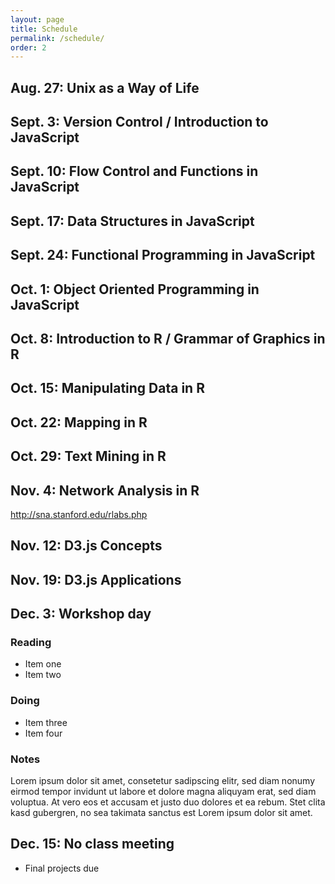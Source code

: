 ```yaml
---
layout: page
title: Schedule
permalink: /schedule/
order: 2
---
```


## Aug. 27: Unix as a Way of Life

## Sept. 3: Version Control / Introduction to JavaScript

## Sept. 10: Flow Control and Functions in JavaScript

## Sept. 17: Data Structures in JavaScript

## Sept. 24: Functional Programming in JavaScript

## Oct. 1: Object Oriented Programming in JavaScript

## Oct. 8: Introduction to R / Grammar of Graphics in R

## Oct. 15: Manipulating Data in R

## Oct. 22: Mapping in R

## Oct. 29: Text Mining in R

## Nov. 4: Network Analysis in R

http://sna.stanford.edu/rlabs.php

## Nov. 12: D3.js Concepts

## Nov. 19: D3.js Applications

## Dec. 3: Workshop day

### Reading

- Item one
- Item two

### Doing

- Item three
- Item four

### Notes

Lorem ipsum dolor sit amet, consetetur sadipscing elitr, sed diam nonumy eirmod
tempor invidunt ut labore et dolore magna aliquyam erat, sed diam voluptua. At
vero eos et accusam et justo duo dolores et ea rebum. Stet clita kasd gubergren,
no sea takimata sanctus est Lorem ipsum dolor sit amet.

## Dec. 15: No class meeting

- Final projects due

<!--
Week 1

:   Unix

:   Read Mike Gancarz, *Linux and the Unix Philosophy*.

:   Read Jerry D. Peek, *Learning the Unix Operating System*, chs. 1,
    3--5.

:   Experiment with your terminal, Bash, and Unix conventions.

Week 2

:   Git and GitHub

:   Try [GitHub's online, interactive tutorial][] for Git. (This is
    probably the most fun way to learn the basics of Git.)

:   Read the [documentation for GitHub][] and [their tutorials][]

:   Use Scott Chacon, *[Pro Git][]*, especially chs. 1--3, 5, for
    reference.

:   Read William J. Turkel and Adam Crymble, "[What to Do If You Get
    Stuck][]," *The Programming Historian 2*.

:   Experiment with Git and GitHub.

Week 3
:   Data visualization in R

:   Watch [Google Developers' introduction to R][].

:   Read Winston Chang, *R Graphics Cookbook*, appendix A, chs. 1-4.

:   Browse [ggplot2 documentation][].

:   Experiment with ggplot2 in R Studio.

Week 4
:   Mapping in R

:   Read James Cheshire, "[Introduction to Spatial Data and ggplot2][],"
    Spatial.ly, Dec. 9, 2013.

:   Read David Kahle and Hadley Wickham, "[ggmap: Spatial Visualization
    with ggplot2][]," *The R Journal* 5, no. 1 (June 2013): 144--61.

:   Browse documentation for [RGDAL][].

:   Experiment with spatial data and shapefiles with ggplot2/ggmap.

Week 5
:   Data cleaning and tidying in R

:   Read Hadley Wickham, "[Tidy Data][]," *Journal of Statistical
    Software* (forthcoming).

:   Read Hadley Wickham, "[Reshaping Data in R][]," *Statistical
    Computing and Graphics* 16, no. 2 (Dec. 2005): 5--8.

:   Read Hadley Wickham, "[The Split-Combine-Apply Strategy for Data
    Analysis][]," *Journal of Statistical Software* 40, no. 1 (Apr.
    2011): 1--29.

:   Watch Hadley Wickham, "[Tidy Data and Tidy Tools][]," NYC Open
    Statistical Computing Meetup, Dec. 2011.

:   Read Seth van Hooland, Ruben Verborgh, and Max De Wilde, "[Cleaning
    Data with OpenRefine][]," *The Programming Historian 2*.

:   Browse documentation for [reshape2][], [dplyr][], [plyr][].

:   Experiment with reshaping, tidying, and cleaning your own data.

Week 6
:   Javascript for web interaction

:   Read Douglass Crockford, *Javascript: The Good Parts*.

:   Browse the beginning tutorials at [jQuery Learning Center][].

:   Experiment with jQuery in your browser.

:   **Due:** Lab notebook in R.

Week 7
:   Interactive web visualizations using D3

:   Read Scott Murray, *[Interactive Data Visualization for the Web][]*.

:   Browse the [D3 documentation][].

:   Experiment with the D3 examples [here][] and [here][1].

Week 8
:   Object oriented programming in Ruby

:   Read David A. Black, *The Well-Grounded Rubyist*, chs. 1--4.

:   **Due:** Web visualization in Javascript.

Week 9
:   Flow control and data structures in Ruby

:   Read David A. Black, *The Well-Grounded Rubyist*, chs. 6--10.

Week 10
:   Using APIs in Ruby

:   Read David A. Black, *The Well-Grounded Rubyist*, ch. 11.

:   Read Jason Heppler, "[Better Web Scraping with Nokogiri][]," Oct.
    12, 2012. You may find Jeri Wieringa, "[Intro to Beautiful Soup][],"
    *The Programming Historian 2*, helpful on the same research
    technique using the equivalent library for Python.

:   Read Adam Crymble, "[Downloading Multiple Records Using Query
    Strings][]"; Ian Milligan, "[Automated Downloading with Wget][]";
    and Kellen Kurschinski, "[Applied Archival Downloading with
    Wget][]," all in *The Programming Historian 2*.

:   Browse documentation for [Nokogiri][], [JSON module][], [REST
    wrapper][].

:   Experiment with Ruby and an API for historical sources.

Week 11
:   Basic web applications using Sinatra in Ruby

:   Read Alan Harris and Konstantin Haase, *Sinatra: Up and Running*;
    you may also find *[Sinatra: The Book][]* helpful.

:   Browse [Sinatra documentation][].

:   Experiment with creating a mini web application using Sinatra.

:   **Due:** API script in Ruby.

Week 12
:   Databases and SQL

:   Read *Sam's Teach Yourself SQL*, lessons 1--6, 9--10, 12--13.

:   Read "[Singing with Sinatra][]" parts 1--3.

:   Browse [sqlite3 gem documentation][] and [Datamapper gem
    documentation][]

:   Experiment with sqlite3 and Ruby.

Week 13
:   PHP

:   Read all of "PHP Basic" and "PHP Database" from [W3 Schools
    tutorials][], and browse the remainder.

:   Experiment with PHP and a MySQL database in the development
    environment.

Week 14
:   Anatomy of an Omeka plugin

:   Read "Plugin Basics," "Essential Classes in Omeka," and browse the
    [Omeka documentation][].

:   Experiment with installing Omeka and the plugin of your choice, then
    make an attempt at understanding what the plugin does.

Week 15
:   Your first Omeka plugin

:   Come to class with as much of your Omeka plugin (or other project)
    working as possible. Be prepared to explain both your code and the
    scholarly rationale behind your plugin in our class workshop.

Last day of instruction
:    

:   **Due:** Tutorial

:   **Due:** Omeka plugin

-->

  [GitHub's online, interactive tutorial]: http://try.github.io/
  [documentation for GitHub]: https://help.github.com/
  [their tutorials]: http://guides.github.com/
  [Pro Git]: http://git-scm.com/book
  [What to Do If You Get Stuck]: http://programminghistorian.org/lessons/troubleshooting
  [Google Developers' introduction to R]: http://www.youtube.com/watch?v=iffR3fWv4xw&list=PLOU2XLYxmsIK9qQfztXeybpHvru-TrqAP
  [ggplot2 documentation]: http://docs.ggplot2.org/current/
  [Introduction to Spatial Data and ggplot2]: http://spatial.ly/2013/12/introduction-spatial-data-ggplot2/
  [ggmap: Spatial Visualization with ggplot2]: http://journal.r-project.org/archive/2013-1/kahle-wickham.pdf
  [RGDAL]: http://cran.r-project.org/web/packages/rgdal/index.html
  [Tidy Data]: http://vita.had.co.nz/papers/tidy-data.pdf
  [Reshaping Data in R]: http://stat-computing.org/newsletter/issues/scgn-16-2.pdf
  [The Split-Combine-Apply Strategy for Data Analysis]: http://www.jstatsoft.org/v40/i01/
  [Tidy Data and Tidy Tools]: http://vimeo.com/33727555
  [Cleaning Data with OpenRefine]: http://programminghistorian.org/lessons/cleaning-data-with-openrefine
  [reshape2]: http://cran.r-project.org/web/packages/reshape2/index.html
  [dplyr]: https://github.com/hadley/dplyr
  [plyr]: http://cran.r-project.org/web/packages/plyr/index.html
  [jQuery Learning Center]: http://learn.jquery.com/
  [Interactive Data Visualization for the Web]: http://chimera.labs.oreilly.com/books/1230000000345
  [D3 documentation]: https://github.com/mbostock/d3/wiki
  [here]: https://github.com/mbostock/d3/wiki/Gallery
  [1]: http://bl.ocks.org/mbostock
  [Better Web Scraping with Nokogiri]: http://jasonheppler.org/2012/10/12/better-web-scraping-with-nokogiri.html
  [Intro to Beautiful Soup]: http://programminghistorian.org/lessons/intro-to-beautiful-soup
  [Downloading Multiple Records Using Query Strings]: http://programminghistorian.org/lessons/downloading-multiple-records-using-query-strings
  [Automated Downloading with Wget]: http://programminghistorian.org/lessons/automated-downloading-with-wget
  [Applied Archival Downloading with Wget]: http://programminghistorian.org/lessons/applied-archival-downloading-with-wget
  [Nokogiri]: http://nokogiri.org/
  [JSON module]: http://www.ruby-doc.org/
  [REST wrapper]: https://github.com/iron-io/rest
  [Sinatra: The Book]: http://sinatra-book.gittr.com/
  [Sinatra documentation]: http://www.sinatrarb.com/
  [Singing with Sinatra]: http://net.tutsplus.com/sessions/singing-with-sinatra/
  [sqlite3 gem documentation]: http://rubydoc.info/gems/sqlite3/1.3.8/frames
  [Datamapper gem documentation]: http://datamapper.org/
  [W3 Schools tutorials]: http://www.w3schools.com/php/
  [Omeka documentation]: https://omeka.readthedocs.org/en/latest/
